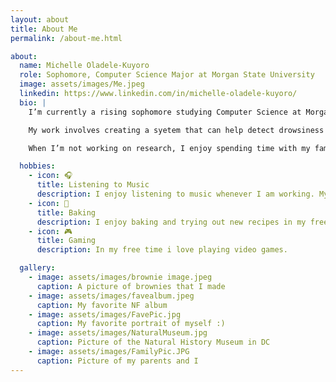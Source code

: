 ```yaml
---
layout: about
title: About Me
permalink: /about-me.html

about:
  name: Michelle Oladele-Kuyoro
  role: Sophomore, Computer Science Major at Morgan State University
  image: assets/images/Me.jpeg
  linkedin: https://www.linkedin.com/in/michelle-oladele-kuyoro/
  bio: |
    I’m currently a rising sophomore studying Computer Science at Morgan State University in Baltimore, Maryland. I expect to graduate in 2028.

    My work involves creating a syetem that can help detect drowsiness in drivers in order to reduce the number of car accidents.

    When I’m not working on research, I enjoy spending time with my family, playing video games and reading novels.

  hobbies:
    - icon: 🎧
      title: Listening to Music 
      description: I enjoy listening to music whenever I am working. My favorite artist is NF.
    - icon: 🍪
      title: Baking
      description: I enjoy baking and trying out new recipes in my free time.
    - icon: 🎮
      title: Gaming
      description: In my free time i love playing video games.

  gallery:
    - image: assets/images/brownie image.jpeg
      caption: A picture of brownies that I made
    - image: assets/images/favealbum.jpeg
      caption: My favorite NF album
    - image: assets/images/FavePic.jpg
      caption: My favorite portrait of myself :)
    - image: assets/images/NaturalMuseum.jpg
      caption: Picture of the Natural History Museum in DC
    - image: assets/images/FamilyPic.JPG
      caption: Picture of my parents and I
---
```

